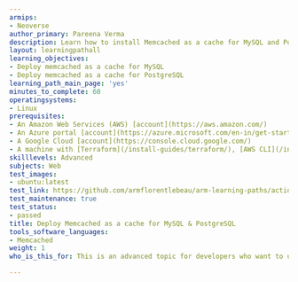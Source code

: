 ```yaml
---
armips:
- Neoverse
author_primary: Pareena Verma
description: Learn how to install Memcached as a cache for MySQL and PostgreSQL on Arm servers
layout: learningpathall
learning_objectives:
- Deploy memcached as a cache for MySQL
- Deploy memcached as a cache for PostgreSQL
learning_path_main_page: 'yes'
minutes_to_complete: 60
operatingsystems:
- Linux
prerequisites:
- An Amazon Web Services (AWS) [account](https://aws.amazon.com/)
- An Azure portal [account](https://azure.microsoft.com/en-in/get-started/azure-portal)
- A Google Cloud [account](https://console.cloud.google.com/)
- A machine with [Terraform](/install-guides/terraform/), [AWS CLI](/install-guides/aws-cli), [Google Cloud CLI](/install-guides/gcloud), [Azure CLI](/install-guides/azure-cli), [AWS IAM authenticator](https://docs.aws.amazon.com/eks/latest/userguide/install-aws-iam-authenticator.html), and [Ansible](/install-guides/ansible/) installed
skilllevels: Advanced
subjects: Web
test_images:
- ubuntu:latest
test_link: https://github.com/armflorentlebeau/arm-learning-paths/actions/runs/4312122327
test_maintenance: true
test_status:
- passed
title: Deploy Memcached as a cache for MySQL & PostgreSQL
tools_software_languages:
- Memcached
weight: 1
who_is_this_for: This is an advanced topic for developers who want to use memcached as their in-memory key-value store.

---
```

